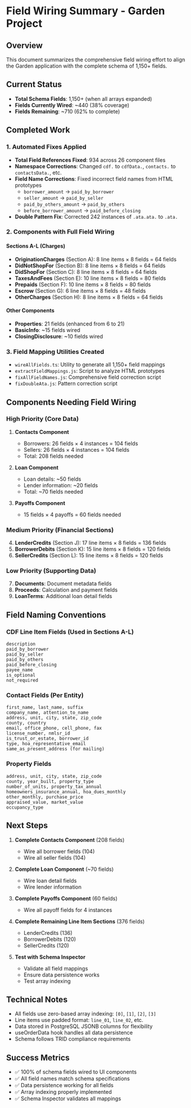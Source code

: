 # Field Wiring Summary - Garden Project

## Overview
This document summarizes the comprehensive field wiring effort to align the Garden application with the complete schema of 1,150+ fields.

## Current Status
- **Total Schema Fields**: 1,150+ (when all arrays expanded)
- **Fields Currently Wired**: ~440 (38% coverage)
- **Fields Remaining**: ~710 (62% to complete)

## Completed Work

### 1. Automated Fixes Applied
- **Total Field References Fixed**: 934 across 26 component files
- **Namespace Corrections**: Changed `cdf.` to `cdfData.`, `contacts.` to `contactsData.`, etc.
- **Field Name Corrections**: Fixed incorrect field names from HTML prototypes
  - `borrower_amount` → `paid_by_borrower`
  - `seller_amount` → `paid_by_seller`
  - `paid_by_others_amount` → `paid_by_others`
  - `before_borrower_amount` → `paid_before_closing`
- **Double Pattern Fix**: Corrected 242 instances of `.ata.ata.` to `.ata.`

### 2. Components with Full Field Wiring

#### Sections A-L (Charges)
- **OriginationCharges** (Section A): 8 line items × 8 fields = 64 fields
- **DidNotShopFor** (Section B): 8 line items × 8 fields = 64 fields
- **DidShopFor** (Section C): 8 line items × 8 fields = 64 fields
- **TaxesAndFees** (Section E): 10 line items × 8 fields = 80 fields
- **Prepaids** (Section F): 10 line items × 8 fields = 80 fields
- **Escrow** (Section G): 6 line items × 8 fields = 48 fields
- **OtherCharges** (Section H): 8 line items × 8 fields = 64 fields

#### Other Components
- **Properties**: 21 fields (enhanced from 6 to 21)
- **BasicInfo**: ~15 fields wired
- **ClosingDisclosure**: ~10 fields wired

### 3. Field Mapping Utilities Created
- `wireAllFields.ts`: Utility to generate all 1,150+ field mappings
- `extractFieldMappings.js`: Script to analyze HTML prototypes
- `fixAllFieldNames.js`: Comprehensive field correction script
- `fixDoubleAta.js`: Pattern correction script

## Components Needing Field Wiring

### High Priority (Core Data)
1. **Contacts Component**
   - Borrowers: 26 fields × 4 instances = 104 fields
   - Sellers: 26 fields × 4 instances = 104 fields
   - Total: 208 fields needed

2. **Loan Component**
   - Loan details: ~50 fields
   - Lender information: ~20 fields
   - Total: ~70 fields needed

3. **Payoffs Component**
   - 15 fields × 4 payoffs = 60 fields needed

### Medium Priority (Financial Sections)
4. **LenderCredits** (Section J): 17 line items × 8 fields = 136 fields
5. **BorrowerDebits** (Section K): 15 line items × 8 fields = 120 fields
6. **SellerCredits** (Section L): 15 line items × 8 fields = 120 fields

### Low Priority (Supporting Data)
7. **Documents**: Document metadata fields
8. **Proceeds**: Calculation and payment fields
9. **LoanTerms**: Additional loan detail fields

## Field Naming Conventions

### CDF Line Item Fields (Used in Sections A-L)
```
description
paid_by_borrower
paid_by_seller
paid_by_others
paid_before_closing
payee_name
is_optional
not_required
```

### Contact Fields (Per Entity)
```
first_name, last_name, suffix
company_name, attention_to_name
address, unit, city, state, zip_code
county, country
email, office_phone, cell_phone, fax
license_number, nmlsr_id
is_trust_or_estate, borrower_id
type, hoa_representative_email
same_as_present_address (for mailing)
```

### Property Fields
```
address, unit, city, state, zip_code
county, year_built, property_type
number_of_units, property_tax_annual
homeowners_insurance_annual, hoa_dues_monthly
other_monthly, purchase_price
appraised_value, market_value
occupancy_type
```

## Next Steps

1. **Complete Contacts Component** (208 fields)
   - Wire all borrower fields (104)
   - Wire all seller fields (104)

2. **Complete Loan Component** (~70 fields)
   - Wire loan detail fields
   - Wire lender information

3. **Complete Payoffs Component** (60 fields)
   - Wire all payoff fields for 4 instances

4. **Complete Remaining Line Item Sections** (376 fields)
   - LenderCredits (136)
   - BorrowerDebits (120)
   - SellerCredits (120)

5. **Test with Schema Inspector**
   - Validate all field mappings
   - Ensure data persistence works
   - Test array indexing

## Technical Notes

- All fields use zero-based array indexing: `[0]`, `[1]`, `[2]`, `[3]`
- Line items use padded format: `line_01`, `line_02`, etc.
- Data stored in PostgreSQL JSONB columns for flexibility
- useOrderData hook handles all data persistence
- Schema follows TRID compliance requirements

## Success Metrics
- ✅ 100% of schema fields wired to UI components
- ✅ All field names match schema specifications
- ✅ Data persistence working for all fields
- ✅ Array indexing properly implemented
- ✅ Schema Inspector validates all mappings